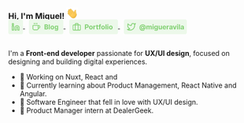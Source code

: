 ### Hi, I'm Miguel! <img src="https://raw.githubusercontent.com/MiguelRAvila/MiguelRAvila/master/img/profile/wave.gif" width="24px">

<p style="margin: -20px 0 30px">
  <a href="https://www.linkedin.com/in/migueravila/" target="_blank" style='margin-right:0px; margin-top:5px'>
    <img align="center" src="https://github.com/migueravila/migueravila/blob/main/assets/Linkedin.png" alt="linkedin" height="30px" width="30px" />
  </a> 
  &nbsp;
   <a href="https://blog.avila.codes/" target="_blank" style='margin-right:0px; margin-top:5px'>
    <img align="center" src="https://github.com/migueravila/migueravila/blob/main/assets/Blog.png" alt="blog" height="30px"  />
  </a>
  &nbsp;
      <a href="https://avila.codes/" target="_blank" style='margin-right:0px; margin-top:5px'>
    <img align="center" src="https://github.com/migueravila/migueravila/blob/main/assets/Portfolio.png" alt="linkedin" height="30px"  />
  </a>
  &nbsp;
  <a href="https://twitter.com/migueravila" target="_blank" style='margin-top:5px'>
    <img align="center" src="https://github.com/migueravila/migueravila/blob/main/assets/Twitter.png" alt="email" height="30px"/>
  </a>
</p>

I'm a **Front-end developer** passionate for **UX/UI design**, focused on designing and building digital experiences.

- 🚀 Working on Nuxt, React and 
- 🌱 Currently learning about Product Management, React Native and Angular.
- 🍵 Software Engineer that fell in love with UX/UI design.
- 🌟 Product Manager intern at DealerGeek.